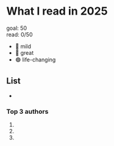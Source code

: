 # What I read in 2025

goal: 50 \
read: 0/50

- 🔴 mild
- 🔵 great
- 🟢 life-changing

## List

- 

### Top 3 authors

1. 
2. 
3. 
